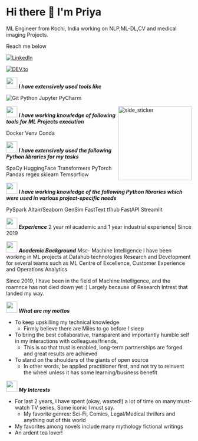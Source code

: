 # Hi there 👋 I'm Priya 



 ML Engineer from Kochi, India working on NLP,ML-DL,CV and medical imaging Projects.

Reach me below

<a href="https://www.linkedin.com/in/priya-k-p-991a05190/" target="_blank"><img src="https://img.shields.io/badge/LinkedIn-%230077B5.svg?&style=flat-square&logo=linkedin&logoColor=white" alt="LinkedIn"></a> 
<!-- <a target="_blank" href="mailto:priya.mi19@iiitmk.ac.in"
><img src="https://img.shields.io/badge/-Gmail-D14836?style=for-the-badge&logo=Gmail&logoColor=white"></img></a>&emsp -->
<a href="https://dev.to/priyakprakash" target="_blank"><img src="https://img.shields.io/badge/DEV-%230A0A0A.svg?&style=flat-square&logo=DEV.to&logoColor=white" alt="DEV.to"></a>

<img src="https://media.giphy.com/media/iY8CRBdQXODJSCERIr/giphy.gif" width="30px">&nbsp;***I have extensively used tools like***

![Git](https://img.shields.io/badge/-Git-000000?style=flat&logo=git&logoColor=F05032)
Python Jupyter PyCharm

  <img align="right" width=200px height=200px alt="side_sticker" src="https://media.giphy.com/media/TEnXkcsHrP4YedChhA/giphy.gif" />


<img src="https://media.giphy.com/media/iY8CRBdQXODJSCERIr/giphy.gif" width="30px">&nbsp;***I have working knowledge of following tools for ML Projects execution***

Docker Venv Conda

<img src="https://media.giphy.com/media/iY8CRBdQXODJSCERIr/giphy.gif" width="30px">&nbsp;***I have extensively used the following Python libraries for my tasks***

SpaCy HuggingFace Transformers PyTorch Pandas regex sklearn Temsorflow 

<img src="https://media.giphy.com/media/iY8CRBdQXODJSCERIr/giphy.gif" width="30px">&nbsp;***I have working knowledge of the following Python libraries which were used in various project-specific needs***

PySpark Altair/Seaborn GenSim FastText tfhub FastAPI Streamlit


<img src="https://media.giphy.com/media/iY8CRBdQXODJSCERIr/giphy.gif" width="30px">&nbsp;***Experience***  2 year ml academic and 1 year industrial experience| Since 2019

<img src="https://media.giphy.com/media/iY8CRBdQXODJSCERIr/giphy.gif" width="30px">&nbsp;***Academic Background*** Msc- Machine Intelligence 
    I have been working in  ML projects at Datahub technologies Research and Development for several teams such as
  ML Centre of Excellence,
  Customer Experience and
  Operations Analytics
     
  Since 2019, I have been in the field of Machine Intelligence, and the roamnce has not died down yet :)
  Largely because of Research Intrest that landed my way.

<img src="https://media.giphy.com/media/iY8CRBdQXODJSCERIr/giphy.gif" width="30px">&nbsp;***What are my mottos***

  * To keep upskilling my technical knowledge
    * Firmly believe there are Miles to go before I sleep
  * To bring the best collaborative, transparent and importantly humble self in my interactions with colleagues/friends,
    * This is so that trust is enabled, long-term partnerships are forged and great results are achieved
* To stand on the shoulders of the giants of open source
    * In other words, be applied practitioner first, and not try to reinvent the wheel unless it has some learning/business benefit
          
<img src="https://media.giphy.com/media/iY8CRBdQXODJSCERIr/giphy.gif" width="30px">&nbsp;***My Interests***
* For last 2 years, I have spent (okay, wasted!) a lot of time on many must-watch TV series. Some iconic I must say.
   * My favorite genres: Sci-Fi, Comics, Legal/Medical thrillers and anything out of this world
* My favorites among novels include many mythology fictional writings
* An ardent tea lover!
